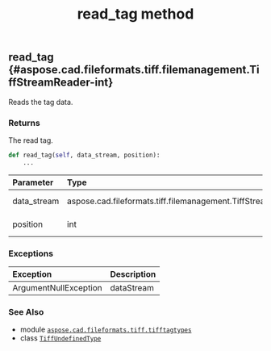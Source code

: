﻿---
title: read_tag method
second_title: Aspose.CAD for Python via .NET API References
description: 
type: docs
weight: 40
url: /aspose.cad.fileformats.tiff.tifftagtypes/tiffundefinedtype/read_tag/
is_root: false
---

## read_tag {#aspose.cad.fileformats.tiff.filemanagement.TiffStreamReader-int}

Reads the tag data.


### Returns 


The read tag.


```python
def read_tag(self, data_stream, position):
    ...
```


| Parameter | Type | Description |
| :- | :- | :- |
| data_stream | aspose.cad.fileformats.tiff.filemanagement.TiffStreamReader | The data stream. |
| position | int | The tag position. |
### Exceptions
| Exception | Description |
| :- | :- |
| ArgumentNullException | dataStream |





### See Also
* module [`aspose.cad.fileformats.tiff.tifftagtypes`](../../)
* class [`TiffUndefinedType`](/cad/python-net/aspose.cad.fileformats.tiff.tifftagtypes/tiffundefinedtype)
